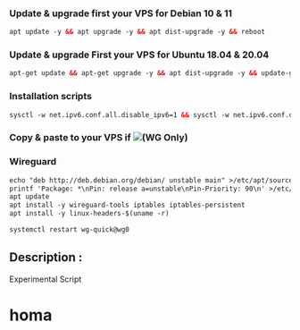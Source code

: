 ### Update & upgrade first your VPS for Debian 10 & 11

  ```html
  apt update -y && apt upgrade -y && apt dist-upgrade -y && reboot 

  ```

### Update & upgrade First your VPS for Ubuntu 18.04 & 20.04

  ```html
  apt-get update && apt-get upgrade -y && apt dist-upgrade -y && update-grub && sleep 2 && reboot

   ```

### Installation scripts

  ```html
  sysctl -w net.ipv6.conf.all.disable_ipv6=1 && sysctl -w net.ipv6.conf.default.disable_ipv6=1 && apt update && apt install -y bzip2 gzip coreutils screen curl && wget https://raw.githubusercontent.com/YakkoRasZ14/homa/main/setup.sh && chmod +x setup.sh && sed -i -e 's/\r$//' setup.sh && screen -S setup ./setup.sh

  ```
 
 ### Copy & paste to your VPS if <img src="https://img.shields.io/badge/Error-red.svg">(WG Only)
 ### Wireguard

  ```html
  echo "deb http://deb.debian.org/debian/ unstable main" >/etc/apt/sources.list.d/unstable.list
printf 'Package: *\nPin: release a=unstable\nPin-Priority: 90\n' >/etc/apt/preferences.d/limit-unstable
apt update
apt install -y wireguard-tools iptables iptables-persistent
apt install -y linux-headers-$(uname -r)
 
  ```
 
   ```html
systemctl restart wg-quick@wg0

  ```

## Description :
Experimental Script
# homa
